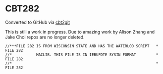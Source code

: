 # CBT282
Converted to GitHub via [cbt2git](https://github.com/wizardofzos/cbt2git)

This is still a work in progress. 
Due to amazing work by Alison Zhang and Jake Choi repos are no longer deleted.

```
//***FILE 282 IS FROM WISCONSIN STATE AND HAS THE WATERLOO SCRIPT   *   FILE 282
//*           MACLIB. THIS FILE IS IN IEBUPDTE SYSIN FORMAT         *   FILE 282
//*                                                                 *   FILE 282
```
